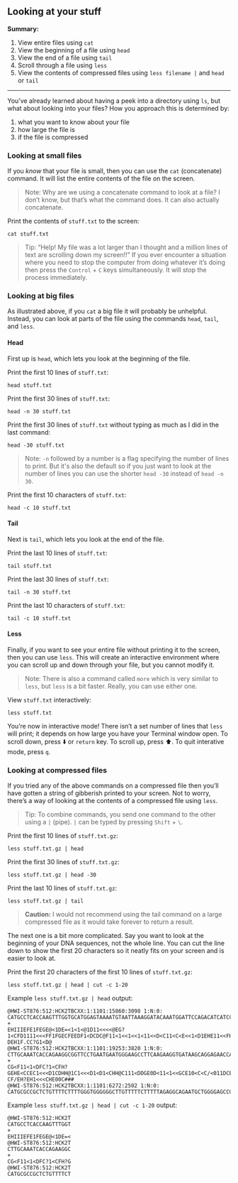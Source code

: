 ## Looking at your stuff

**Summary:**

1. View entire files using `cat`
2. View the beginning of a file using `head`
3. View the end of a file using `tail`
4. Scroll through a file using `less`
5. View the contents of compressed files using `less filename |` and `head` or `tail`

----

You’ve already learned about having a peek into a directory using `ls`, but what about looking into your files? How you approach this is determined by: 
1. what you want to know about your file
2. how large the file is
3. if the file is compressed

### Looking at small files
If you *know* that your file is small, then you can use the `cat` (concatenate) command. It will list the entire contents of the file on the screen.

> Note: Why are we using a concatenate command to look at a file? I don’t know, but that’s what the command does. It can also actually concatenate.

Print the contents of `stuff.txt` to the screen:
```
cat stuff.txt
```

> Tip: “Help! My file was a lot larger than I thought and a million lines of text are scrolling down my screen!!” If you ever encounter a situation where you need to stop the computer from doing whatever it’s doing then press the `Control` + `C` keys simultaneously. It will stop the process immediately.
 
### Looking at big files
As illustrated above, if you `cat` a big file it will probably be unhelpful. Instead, you can look at parts of the file using the commands `head`, `tail`, and `less`.

#### Head

First up is `head`, which lets you look at the beginning of the file.

Print the first 10 lines of `stuff.txt`:
```
head stuff.txt
```

Print the first 30 lines of `stuff.txt`:
```
head -n 30 stuff.txt
```

Print the first 30 lines of `stuff.txt` without typing as much as I did in the last command:
```
head -30 stuff.txt
```
> Note: `-n` followed by a number is a flag specifying the number of lines to print. But it's also the default so if you just want to look at the number of lines you can use the shorter `head -30` instead of `head -n 30`.

Print the first 10 characters of `stuff.txt`:
```
head -c 10 stuff.txt
```

#### Tail

Next is `tail`, which lets you look at the end of the file.

Print the last 10 lines of `stuff.txt`:
```
tail stuff.txt
```

Print the last 30 lines of `stuff.txt`:
```
tail -n 30 stuff.txt
```

Print the last 10 characters of `stuff.txt`:
```
tail -c 10 stuff.txt
```

#### Less

Finally, if you want to see your entire file without printing it to the screen, then you can use `less`. This will create an interactive environment where you can scroll up and down through your file, but you cannot modify it. 

> Note: There is also a command called `more` which is very similar to `less`, but `less` is a bit faster. Really, you can use either one.

View `stuff.txt` interactively:
```
less stuff.txt
```

You’re now in interactive mode! There isn’t a set number of lines that `less` will print; it depends on how large you have your Terminal window open. To scroll down, press :arrow_down: or `return` key. To scroll up, press :arrow_up:. To quit interative mode, press `q`.

### Looking at compressed files

If you tried any of the above commands on a compressed file then you’ll have gotten a string of gibberish printed to your screen. Not to worry, there’s a way of looking at the contents of a compressed file using `less`.

> Tip: To combine commands, you send one command to the other using a `|` (pipe). `|` can be typed by pressing `Shift` + `\`.

Print the first 10 lines of `stuff.txt.gz`:
```
less stuff.txt.gz | head
```

Print the first 30 lines of `stuff.txt.gz`:
```
less stuff.txt.gz | head -30
```

Print the last 10 lines of `stuff.txt.gz`:
```
less stuff.txt.gz | tail
```

> **Caution:** I would not recommend using the tail command on a large compressed file as it would take forever to return a result.

The next one is a bit more complicated. Say you want to look at the beginning of your DNA sequences, not the whole line. You can cut the line down to show the first 20 characters so it neatly fits on your screen and is easier to look at.

Print the first 20 characters of the first 10 lines of `stuff.txt.gz`:
```
less stuff.txt.gz | head | cut -c 1-20
```

Example `less stuff.txt.gz | head` output:
```
@HWI-ST876:512:HCK2TBCXX:1:1101:15860:3098 1:N:0:
CATGCCTCACCAAGTTTGGTGCATGGAGTAAAATGTAATTAAAGGATACAAATGGATTCCAGACATCATCCAGCAGAGATGGTTGTGTATATGTTCCATGGTTAGGTGTAACCTTTGCTAGAAGAACAACTAGTTGCGTACCCAGA
+
EHIIIEFE1FEGE@<1DE=<1<1<@1D11<<<<@EG?1<CFD1111<<<FF1FGECFEEDF1<DCDC@F11<1<<1<<1<11<<D<C11<C<E<<1<D1EHE11<<FHCF1G1<1C1<111<CFC@11<GH?DEH1F.CC?G1<D@
@HWI-ST876:512:HCK2TBCXX:1:1101:19253:3820 1:N:0:
CTTGCAAATCACCAGAAGGCGGTTCCTGAATGAATGGGAAGCCTTCAAGAAGGTGATAAGCAGGAGAACCATACGAAGGCGCATAACGATACCACTGACCCTCAGCAATCTTAAACTTCTTAGACGAATCACCAGAACGGAAAACA
+
CG<F11<1<DFC?1<CFH?GEHE<CCEC1<<<D1CDHH@1C1<<<D1<D1<CHH@C111<DDGE0D<11<1<<GCE10<C<C/<011DCE@/<C1<<GG1D11<1F1C<11DC1<C11<<C<D@?CF/EH?EH1<<<CHE00C###
@HWI-ST876:512:HCK2TBCXX:1:1101:6272:2502 1:N:0:
CATGCGCCGCTCTGTTTTCTTTTGGGTGGGGGGCTTGTTTTTCTTTTTAGAGGCAGAATGCTGGGGAGCCGGTCCATACCGTGGATTATAAACCGGCTCCTCAGCATTCTGATTGGCTGCAAGCCATGTTATAACCACTGAAAGTT
```

Example `less stuff.txt.gz | head | cut -c 1-20` output:
```
@HWI-ST876:512:HCK2T
CATGCCTCACCAAGTTTGGT
+
EHIIIEFE1FEGE@<1DE=<
@HWI-ST876:512:HCK2T
CTTGCAAATCACCAGAAGGC
+
CG<F11<1<DFC?1<CFH?G
@HWI-ST876:512:HCK2T
CATGCGCCGCTCTGTTTTCT
```
